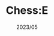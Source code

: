 ---
title: "Chess:E"
description: "Remote but analog chess experience."
image: "/images/chesse.webp"
link: "https://pawn-hub.de"
tags: ["Hardware", "Deno", "AMQP", "Python", "SvelteKit"]
date: "2023/05"
category: "people"
---